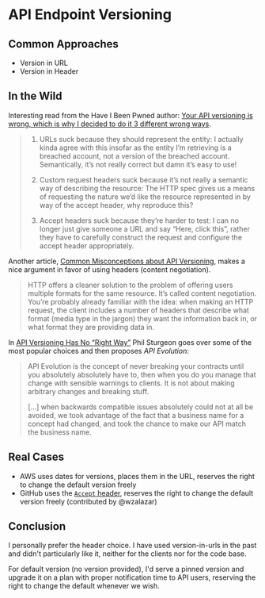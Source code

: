 # API Endpoint Versioning

## Common Approaches

- Version in URL
- Version in Header

## In the Wild

Interesting read from the Have I Been Pwned author: [Your API versioning is wrong, which is why I decided to do it 3 different wrong ways](https://www.troyhunt.com/your-api-versioning-is-wrong-which-is).

> 1. URLs suck because they should represent the entity: I actually kinda agree with this insofar as the entity I’m retrieving is a breached account, not a version of the breached account. Semantically, it’s not really correct but damn it’s easy to use!
>
> 1. Custom request headers suck because it’s not really a semantic way of describing the resource: The HTTP spec gives us a means of requesting the nature we’d like the resource represented in by way of the accept header, why reproduce this?
> 
> 1. Accept headers suck because they’re harder to test: I can no longer just give someone a URL and say “Here, click this”, rather they have to carefully construct the request and configure the accept header appropriately.

Another article, [Common Misconceptions about API Versioning](https://apigee.com/about/blog/developer/common-misconceptions-about-api-versioning), makes a nice argument in favor of using headers (content negotiation).

> HTTP offers a cleaner solution to the problem of offering users multiple formats for the same resource. It’s called content negotiation. You’re probably already familiar with the idea: when making an HTTP request, the client includes a number of headers that describe what format (media type in the jargon) they want the information back in, or what format they are providing data in.

In [API Versioning Has No “Right Way”](https://blog.apisyouwonthate.com/api-versioning-has-no-right-way-f3c75457c0b7) 
Phil Sturgeon goes over some of the most popular choices and then proposes _API Evolution_:

> API Evolution is the concept of never breaking your contracts until you absolutely absolutely have to, then when you do you manage that change with sensible warnings to clients. It is not about making arbitrary changes and breaking stuff.
>
> [...] when backwards compatible issues absolutely could not at all be avoided, we took advantage of the fact that a business name for a concept had changed, and took the chance to make our API match the business name.


## Real Cases

- AWS uses dates for versions, places them in the URL, reserves the right to change the default version freely
- GitHub uses the [`Accept` header](https://developer.github.com/v3/media/#request-specific-version), reserves the right to change the default version freely (contributed by @wzalazar) 

## Conclusion

I personally prefer the header choice. I have used version-in-urls in the past and didn't particularly like it, neither for the clients nor for the code base. 

For default version (no version provided), I'd serve a pinned version and upgrade it on a plan with proper notification time to API users, reserving the right to change the default whenever we wish.

